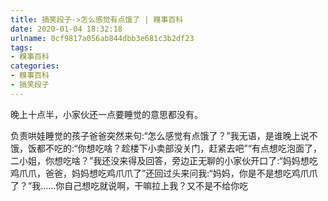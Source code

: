 ```yaml
---
title: 搞笑段子->怎么感觉有点饿了 | 糗事百科
date: 2020-01-04 18:32:18
urlname: 0cf9817a056ab844dbb3e681c3b2df23
tags: 
- 糗事百科
categories:
- 糗事百科
- 搞笑段子
---
```

晚上十点半，小家伙还一点要睡觉的意思都没有。

负责哄娃睡觉的孩子爸爸突然来句:“怎么感觉有点饿了？”我无语，是谁晚上说不饿，饭都不吃的:“你想吃啥？趁楼下小卖部没关门，赶紧去吧”“有点想吃泡面了，二小姐，你想吃啥？”我还没来得及回答，旁边正无聊的小家伙开口了:“妈妈想吃鸡爪爪，爸爸，妈妈想吃鸡爪爪了”还回过头来问我:“妈妈，你是不是想吃鸡爪爪了？”我……你自己想吃就说啊，干嘛拉上我？又不是不给你吃


